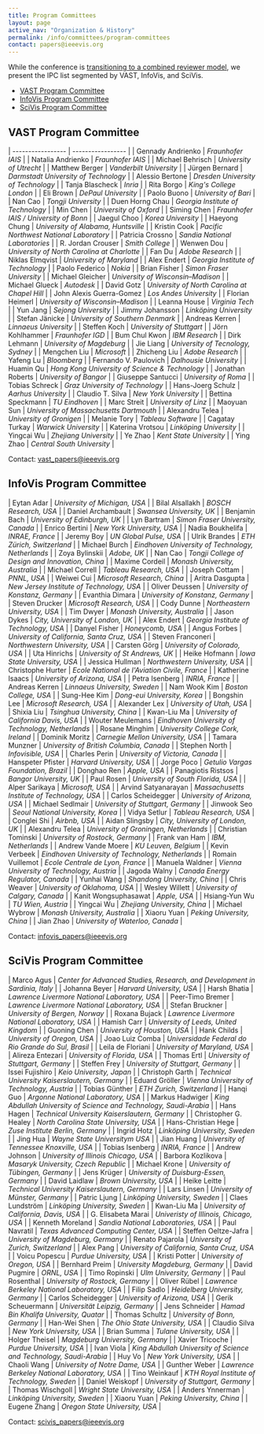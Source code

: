 ```yaml
---
title: Program Committees
layout: page
active_nav: "Organization & History"
permalink: /info/committees/program-committees
contact: papers@ieeevis.org
---
```


While the conference is [transitioning to a combined reviewer model](/governance/restructuring), we present the IPC list segmented by VAST, InfoVis, and SciVis.  

* [VAST Program Committee](#vast-program-committee)
* [InfoVis Program Committee](#infovis-program-committee)
* [SciVis Program Committee](#scivis-program-committee)


## VAST Program Committee

| ----------------- | ----------------- |
| Gennady Andrienko | *Fraunhofer IAIS* |
| Natalia Andrienko | *Fraunhofer IAIS* |
| Michael Behrisch | *University of Utrecht* |
| Matthew Berger | *Vanderbilt University* |
| Jürgen Bernard | *Darmstadt University of Technology* |
| Alessio Bertone | *Dresden University of Technology* |
| Tanja Blascheck | *Inria* |
| Rita Borgo | *King's College London* |
| Eli Brown | *DePaul University* |
| Paolo Buono | *University of Bari* |
| Nan Cao | *Tongji University* |
| Duen Horng Chau | *Georgia Institute of Technology* |
| Min Chen | *University of Oxford* |
| Siming Chen | *Fraunhofer IAIS / University of Bonn* |
| Jaegul Choo |	*Korea University* |
| Haeyong Chung | *University of Alabama, Huntsville* |
| Kristin Cook | *Pacific Northwest National Laboratory* |
| Patricia Crossno | *Sandia National Laboratories* |
| R. Jordan Crouser | *Smith College* |
| Wenwen Dou | *University of North Carolina at Charlotte* |
| Fan Du | *Adobe Research* |
| Niklas Elmqvist | *University of Maryland* |
| Alex Endert | *Georgia Institute of Technology* |
| Paolo Federico | *Nokia* |
| Brian Fisher | *Simon Fraser University* |
| Michael Gleicher | *University of Wisconsin–Madison* |
| Michael Glueck | *Autodesk* |
| David Gotz | *University of North Carolina at Chapel Hill* |
| John Alexis Guerra-Gomez | *Los Andes University* |
| Florian Heimerl | *University of Wisconsin–Madison* |
| Leanna House | *Virginia Tech* |
| Yun Jang | *Sejong University* |
| Jimmy Johansson | *Linköping University* |
| Stefan Jänicke | *University of Southern Denmark* |
| Andreas Kerren | *Linnaeus University* |
| Steffen Koch | *University of Stuttgart* |
| Jörn Kohlhammer | *Fraunhofer IGD* |
| Bum Chul Kwon | *IBM Research* |
| Dirk Lehmann | *University of Magdeburg* |
| Jie Liang | *University of Tecnology, Sydney* |
| Mengchen Liu | *Microsoft* |
| Zhicheng Liu | *Adobe Research* |
| Yafeng Lu | *Bloomberg* |
| Fernando V. Paulovich | *Dalhousie University* |
| Huamin Qu | *Hong Kong University of Science & Technology* |
| Jonathan Roberts | *University of Bangor* |
| Giuseppe Santucci | *University of Roma* |
| Tobias Schreck | *Graz University of Technology* |
| Hans-Joerg Schulz | *Aarhus University* |
| Claudio T. Silva | *New York University* |
| Bettina Speckmann | *TU Eindhoven* |
| Marc Streit | *University of Linz* |
| Maoyuan Sun | *University of Massachusetts Dartmouth* |
| Alexandru Telea | *University of Gronigen* |
| Melanie Tory | *Tableau Software* |
| Cagatay Turkay | *Warwick University* |
| Katerina Vrotsou | *Linköping University* |
| Yingcai Wu | *Zhejiang University* |
| Ye Zhao | *Kent State University* |
| Ying Zhao | *Central South University* |

Contact: vast_papers@ieeevis.org

## InfoVis Program Committee

| Eytan Adar | *University of Michigan, USA* |
| Bilal Alsallakh | *BOSCH Research, USA* |
| Daniel Archambault | *Swansea University, UK* |
| Benjamin Bach | *University of Edinburgh, UK* |
| Lyn Bartram | *Simon Fraser University, Canada* |
| Enrico Bertini | *New York University, USA* |
| Nadia Boukhelifa | *INRAE, France* |
| Jeremy Boy | *UN Global Pulse, USA* |
| Ulrik Brandes | *ETH Zürich, Switzerland* |
| Michael Burch | *Eindhoven University of Technology, Netherlands* |
| Zoya Bylinskii | *Adobe, UK* |
| Nan Cao | *Tongji College of Design and Innovation, China* |
| Maxime Cordeil | *Monash University, Australia* |
| Michael Correll | *Tableau Research, USA* |
| Joseph Cottam | *PNNL, USA* |
| Weiwei Cui | *Microsoft Research, China* |
| Aritra Dasgupta | *New Jersey Institute of Technology, USA* |
| Oliver Deussen | *University of Konstanz, Germany* |
| Evanthia Dimara | *University of Konstanz, Germany* |
| Steven Drucker | *Microsoft Research, USA* |
| Cody Dunne | *Northeastern University, USA* |
| Tim Dwyer | *Monash University, Australia* |
| Jason Dykes | *City, University of London, UK* |
| Alex Endert | *Georgia Institute of Technology, USA* |
| Danyel Fisher | *Honeycomb, USA* |
| Angus Forbes | *University of California, Santa Cruz, USA* |
| Steven Franconeri | *Northwestern University, USA* |
| Carsten Görg | *University of Colorado, USA* |
| Uta Hinrichs | *University of St Andrews, UK* |
| Heike Hofmann | *Iowa State University, USA* |
| Jessica Hullman | *Northwestern University, USA* |
| Christophe Hurter | *Ecole National de l'Aviation Civile, France* |
| Katherine Isaacs | *University of Arizona, USA* |
| Petra Isenberg | *INRIA, France* |
| Andreas Kerren | *Linnaeus University, Sweden* |
| Nam Wook Kim | *Boston College, USA* |
| Sung-Hee Kim | *Dong-eui University, Korea* |
| Bongshin Lee | *Microsoft Research, USA* |
| Alexander Lex | *University of Utah, USA* |
| Shixia Liu | *Tsinghua University, China* |
| Kwan-Liu Ma | *University of California Davis, USA* |
| Wouter Meulemans | *Eindhoven University of Technology, Netherlands* |
| Rosane Minghim | *University College Cork, Ireland* |
| Dominik Moritz | *Carnegie Mellon University, USA* |
| Tamara Munzner | *University of British Columbia, Canada* |
| Stephen North | *Infovisible, USA* |
| Charles Perin | *University of Victoria, Canada* |
| Hanspeter Pfister | *Harvard University, USA* |
| Jorge Poco | *Getulio Vargas Foundation, Brazil* |
| Donghao Ren | *Apple, USA* |
| Panagiotis Ristsos | *Bangor University, UK* |
| Paul Rosen | *University of South Florida, USA* |
| Alper Sarikaya | *Microsoft, USA* |
| Arvind Satyanarayan | *Massachusetts Institute of Technology, USA* |
| Carlos Scheidegger | *University of Arizona, USA* |
| Michael Sedlmair | *University of Stuttgart, Germany* |
| Jinwook Seo | *Seoul National University, Korea* |
| Vidya Setlur | *Tableau Research, USA* |
| Conglei Shi | *Airbnb, USA* |
| Aidan Slingsby | *City, University of London, UK* |
| Alexandru Telea | *University of Groningen, Netherlands* |
| Christian Tominski | *University of Rostock, Germany* |
| Frank van Ham | *IBM, Netherlands* |
| Andrew Vande Moere | *KU Leuven, Belgium* |
| Kevin Verbeek | *Eindhoven University of Technology, Netherlands* |
| Romain Vuillemot | *Ecole Centrale de Lyon, France* |
| Manuela Waldner | *Vienna University of Technology, Austria* |
| Jagoda Walny | *Canada Energy Regulator, Canada* |
| Yunhai Wang | *Shandong University, China* |
| Chris Weaver | *University of Oklahoma, USA* |
| Wesley Willett | *University of Calgary, Canada* |
| Kanit Wongsuphasawat | *Apple, USA* |
| Hsiang-Yun Wu | *TU Wien, Austria* |
| Yingcai Wu | *Zhejiang University, China* |
| Michael Wybrow | *Monash University, Australia* |
| Xiaoru Yuan | *Peking University, China* |
| Jian Zhao | *University of Waterloo, Canada* |

Contact: infovis_papers@ieeevis.org

## SciVis Program Committee

| Marco Agus | *Center for Advanced Studies, Research, and Development in Sardinia, Italy* |
| Johanna Beyer | *Harvard University, USA* |
| Harsh Bhatia | *Lawrence Livermore National Laboratory, USA* |
| Peer-Timo Bremer | *Lawrence Livermore National Laboratory, USA* |
| Stefan Bruckner | *University of Bergen, Norway* |
| Roxana Bujack | *Lawrence Livermore National Laboratory, USA* |
| Hamish Carr | *University of Leeds, United Kingdom* |
| Guoning Chen | *University of Houston, USA* |
| Hank Childs | *University of Oregon, USA* |
| Joao Luiz Comba | *Universidade Federal do Rio Grande do Sul, Brasil* |
| Leila de Floriani | *University of Maryland, USA* |
| Alireza Entezari | *University of Florida, USA* |
| Thomas Ertl | *University of Stuttgart, Germany* |
| Steffen Frey | *University of Stuttgart, Germany* |
| Issei Fujishiro | *Keio University, Japan* |
| Christoph Garth | *Technical University Kaiserslautern, Germany* |
| Eduard Gröller | *Vienna University of Technology, Austria* |
| Tobias Günther | *ETH Zurich, Switzerland* |
| Hanqi Guo | *Argonne National Laboratory, USA* |
| Markus Hadwiger | *King Abdullah University of Science and Technology, Saudi-Arabia* |
| Hans Hagen | *Technical University Kaiserslautern, Germany* |
| Christopher G. Healey | *North Carolina State University, USA* |
| Hans-Christian Hege | *Zuse Institute Berlin, Germany* |
| Ingrid Hotz | *Linköping University, Sweden* |
| Jing Hua | *Wayne State Universitym USA* |
| Jian Huang | *University of Tennessee Knoxville, USA* |
| Tobias Isenberg | *INRIA, France* |
| Andrew Johnson | *University of Illinois Chicago, USA* |
| Barbora Kozlikova | *Masaryk University, Czech Republic* |
| Michael Krone | *University of Tübingen, Germany* |
| Jens Krüger | *University of Duisburg-Essen, Germany* |
| David Laidlaw | *Brown University, USA* |
| Heike Leitte | *Technical University Kaiserslautern, Germany* |
| Lars Linsen | *University of Münster, Germany* |
| Patric Ljung | *Linköping University, Sweden* |
| Claes Lundström | *Linköping University, Sweden* |
| Kwan-Liu Ma | *University of California, Davis, USA* |
| G. Elisabeta Marai | *Univeristy of Illinois, Chicago, USA* |
| Kenneth Moreland | *Sandia National Laboratories, USA* |
| Paul Navratil | *Texas Advanced Computing Center, USA* |
| Steffen Oeltze-Jafra | *University of Magdeburg, Germany* |
| Renato Pajarola | *University of Zurich, Switzerland* |
| Alex Pang | *University of California, Santa Cruz, USA* |
| Voicu Popescu | *Purdue University, USA* |
| Kristi Potter | *University of Oregon, USA* |
| Bernhard Preim | *University Magdeburg, Germany* |
| David Pugmire | *ORNL, USA* |
| Timo Ropinski | *Ulm University, Germany* |
| Paul Rosenthal | *University of Rostock, Germany* |
| Oliver Rübel | *Lawrence Berkeley National Laboratory, USA* |
| Filip Sadlo | *Heidelberg University, Germany* |
| Carlos Scheidegger | *University of Arizona, USA* |
| Gerik Scheuermann | *Universität Leipzig, Germany* |
| Jens Schneider | *Hamad Bin Khalifa University, Quatar* |
| Thomas Schultz | *University of Bonn, Germany* |
| Han-Wei Shen | *The Ohio State University, USA* |
| Claudio Silva | *New York University, USA* |
| Brian Summa | *Tulane University, USA* |
| Holger Theisel | *Magdeburg University, Germany* |
| Xavier Tricoche | *Purdue University, USA* |
| Ivan Viola | *King Abdullah University of Science and Technology, Saudi-Arabia* |
| Huy Vo | *New York University, USA* |
| Chaoli Wang | *University of Notre Dame, USA* |
| Gunther Weber | *Lawrence Berkeley National Laboratory, USA* |
| Tino Weinkauf | *KTH Royal Institute of Technology, Sweden* |
| Daniel Weiskopf | *University of Stuttgart, Germany* |
| Thomas Wischgoll | *Wright State University, USA* |
| Anders Ynnerman | *Linköping University, Sweden* |
| Xiaoru Yuan | *Peking University, China* |
| Eugene Zhang | *Oregon State University, USA* |

Contact: scivis_papers@ieeevis.org
